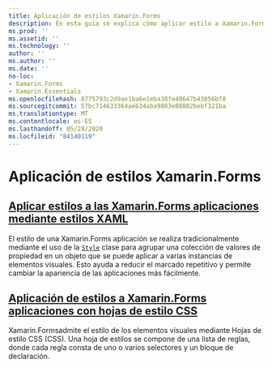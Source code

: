 ```yaml
---
title: Aplicación de estilos Xamarin.Forms
description: En esta guía se explica cómo aplicar estilo a Xamarin.Forms las aplicaciones mediante el uso de estilos XAML y el uso de hojas de estilo CSS.
ms.prod: ''
ms.assetid: ''
ms.technology: ''
author: ''
ms.author: ''
ms.date: ''
no-loc:
- Xamarin.Forms
- Xamarin.Essentials
ms.openlocfilehash: 8775793c2d9ae1ba6e1eba38fe48647b43056bf8
ms.sourcegitcommit: 57bc714633364aeb34aba9803e88802bebf321ba
ms.translationtype: MT
ms.contentlocale: es-ES
ms.lasthandoff: 05/28/2020
ms.locfileid: "84140119"
---
```

# <a name="styling-xamarinforms-apps"></a>Aplicación de estilos Xamarin.Forms

## <a name="styling-xamarinforms-apps-using-xaml-stylesxamlindexmd"></a>[Aplicar estilos a las Xamarin.Forms aplicaciones mediante estilos XAML](xaml/index.md)

El estilo de una Xamarin.Forms aplicación se realiza tradicionalmente mediante el uso de la [`Style`](xref:Xamarin.Forms.Style) clase para agrupar una colección de valores de propiedad en un objeto que se puede aplicar a varias instancias de elementos visuales. Esto ayuda a reducir el marcado repetitivo y permite cambiar la apariencia de las aplicaciones más fácilmente.

## <a name="styling-xamarinforms-apps-using-cascading-style-sheetscssindexmd"></a>[Aplicación de estilos a Xamarin.Forms aplicaciones con hojas de estilo CSS](css/index.md)

Xamarin.Formsadmite el estilo de los elementos visuales mediante Hojas de estilo CSS (CSS). Una hoja de estilos se compone de una lista de reglas, donde cada regla consta de uno o varios selectores y un bloque de declaración.

